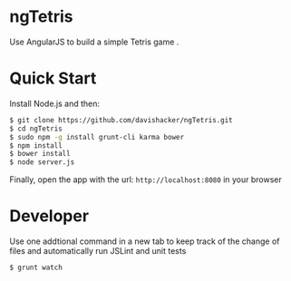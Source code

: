 ngTetris
========

Use AngularJS to build a simple Tetris game .

Quick Start
===========
Install Node.js and then:

```sh
$ git clone https://github.com/davishacker/ngTetris.git
$ cd ngTetris
$ sudo npm -g install grunt-cli karma bower
$ npm install
$ bower install
$ node server.js
```

Finally, open the app with the url: `http://localhost:8080` in your browser

Developer
=========
Use one addtional command in a new tab to keep track of the change of files and automatically run JSLint and unit tests
```sh
$ grunt watch
```
